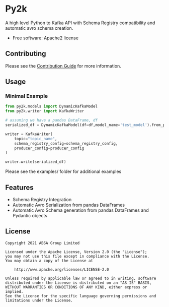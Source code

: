# Py2k

A high level Python to Kafka API with Schema Registry compatibility and automatic avro schema creation.

- Free software: Apache2 license

## Contributing

Please see the [Contribution Guide](.github/CONTRIBUTING.md) for more information.

## Usage

### Minimal Example

```python
from py2k.models import DynamicKafkaModel
from py2k.writer import KafkaWriter

# assuming we have a pandas DataFrame, df
serialized_df = DynamicKafkaModel(df=df,model_name='test_model').from_pandas()

writer = KafkaWriter(
    topic="topic_name",
    schema_registry_config=schema_registry_config,
    producer_config=producer_config
)

writer.write(serialized_df)
```

Please see the examples/ folder for additional examples

## Features

- Schema Registry Integration
- Automatic Avro Serialization from pandas DataFrames
- Automatic Avro Schema generation from pandas DataFrames and Pydantic objects

## License

    Copyright 2021 ABSA Group Limited

    Licensed under the Apache License, Version 2.0 (the "License");
    you may not use this file except in compliance with the License.
    You may obtain a copy of the License at

        http://www.apache.org/licenses/LICENSE-2.0

    Unless required by applicable law or agreed to in writing, software
    distributed under the License is distributed on an "AS IS" BASIS,
    WITHOUT WARRANTIES OR CONDITIONS OF ANY KIND, either express or implied.
    See the License for the specific language governing permissions and
    limitations under the License.
